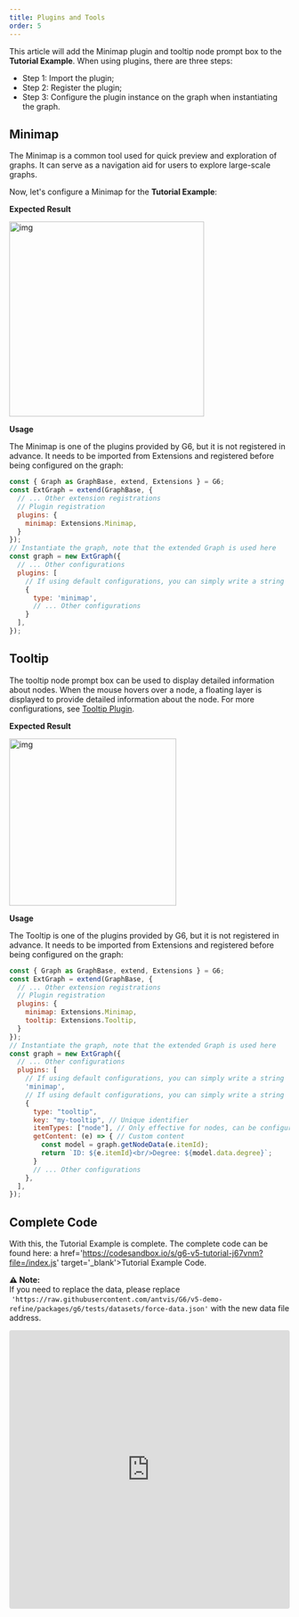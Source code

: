 ```yaml
---
title: Plugins and Tools
order: 5
---
```


This article will add the Minimap plugin and tooltip node prompt box to the **Tutorial Example**.
When using plugins, there are three steps:

- Step 1: Import the plugin;
- Step 2: Register the plugin;
- Step 3: Configure the plugin instance on the graph when instantiating the graph.

## Minimap

The Minimap is a common tool used for quick preview and exploration of graphs. It can serve as a navigation aid for users to explore large-scale graphs.

Now, let's configure a Minimap for the **Tutorial Example**:

**Expected Result**

<img src='https://mdn.alipayobjects.com/huamei_qa8qxu/afts/img/A*9VQjTp0Ipi8AAAAAAAAAAAAADmJ7AQ/original' width=350 alt='img' />

**Usage**

The Minimap is one of the plugins provided by G6, but it is not registered in advance. It needs to be imported from Extensions and registered before being configured on the graph:

```javascript
const { Graph as GraphBase, extend, Extensions } = G6;
const ExtGraph = extend(GraphBase, {
  // ... Other extension registrations
  // Plugin registration
  plugins: {
    minimap: Extensions.Minimap,
  }
});
// Instantiate the graph, note that the extended Graph is used here
const graph = new ExtGraph({
  // ... Other configurations
  plugins: [
    // If using default configurations, you can simply write a string 'minimap'
    {
      type: 'minimap',
      // ... Other configurations
    }
  ],
});
```

## Tooltip

The tooltip node prompt box can be used to display detailed information about nodes. When the mouse hovers over a node, a floating layer is displayed to provide detailed information about the node. For more configurations, see [Tooltip Plugin](https://g6-next.antv.antgroup.com/en/apis/interfaces/plugins/tooltip-config).

**Expected Result**

<img src='https://mdn.alipayobjects.com/huamei_qa8qxu/afts/img/A*9VQjTp0Ipi8AAAAAAAAAAAAADmJ7AQ/original' width=300 alt='img' />

**Usage**

The Tooltip is one of the plugins provided by G6, but it is not registered in advance. It needs to be imported from Extensions and registered before being configured on the graph:

```javascript
const { Graph as GraphBase, extend, Extensions } = G6;
const ExtGraph = extend(GraphBase, {
  // ... Other extension registrations
  // Plugin registration
  plugins: {
    minimap: Extensions.Minimap,
    tooltip: Extensions.Tooltip,
  }
});
// Instantiate the graph, note that the extended Graph is used here
const graph = new ExtGraph({
  // ... Other configurations
  plugins: [
    // If using default configurations, you can simply write a string 'minimap'
    'minimap',
    // If using default configurations, you can simply write a string 'tooltip'
    {
      type: "tooltip",
      key: "my-tooltip", // Unique identifier
      itemTypes: ["node"], // Only effective for nodes, can be configured as ['node', 'edge'] to make it effective for both nodes and edges
      getContent: (e) => { // Custom content
        const model = graph.getNodeData(e.itemId);
        return `ID: ${e.itemId}<br/>Degree: ${model.data.degree}`;
      }
      // ... Other configurations
    },
  ],
});

```

## Complete Code

With this, the Tutorial Example is complete. The complete code can be found here: a href='https://codesandbox.io/s/g6-v5-tutorial-j67vnm?file=/index.js' target='\_blank'>Tutorial Example Code</a>.

**⚠️ Note:** <br /> If you need to replace the data, please replace  `'https://raw.githubusercontent.com/antvis/G6/v5-demo-refine/packages/g6/tests/datasets/force-data.json'` with the new data file address.

<iframe src="https://codesandbox.io/embed/g6-v5-tutorial-j67vnm?fontsize=14&hidenavigation=1&theme=light"
     style="width:100%; height:500px; border:0; border-radius: 4px; overflow:hidden;"
     title="g6-v5-tutorial"
     allow="accelerometer; ambient-light-sensor; camera; encrypted-media; geolocation; gyroscope; hid; microphone; midi; payment; usb; vr; xr-spatial-tracking"
     sandbox="allow-forms allow-modals allow-popups allow-presentation allow-same-origin allow-scripts"
   ></iframe>
